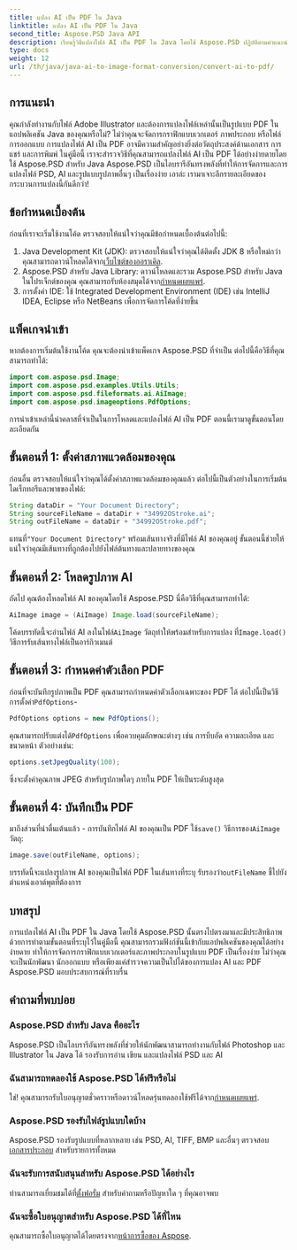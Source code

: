 ```yaml
---
title: แปลง AI เป็น PDF ใน Java
linktitle: แปลง AI เป็น PDF ใน Java
second_title: Aspose.PSD Java API
description: เรียนรู้วิธีแปลงไฟล์ AI เป็น PDF ใน Java โดยใช้ Aspose.PSD ปฏิบัติตามคำแนะนำโดยละเอียดทีละขั้นตอนของเราเพื่อจัดการการแปลงไฟล์ของคุณอย่างมีประสิทธิภาพ
type: docs
weight: 12
url: /th/java/java-ai-to-image-format-conversion/convert-ai-to-pdf/
---
```

## การแนะนำ
คุณกำลังทำงานกับไฟล์ Adobe Illustrator และต้องการแปลงไฟล์เหล่านั้นเป็นรูปแบบ PDF ในแอปพลิเคชัน Java ของคุณหรือไม่? ไม่ว่าคุณจะจัดการกราฟิกแบบเวกเตอร์ ภาพประกอบ หรือไฟล์การออกแบบ การแปลงไฟล์ AI เป็น PDF อาจมีความสำคัญอย่างยิ่งต่อวัตถุประสงค์ด้านเอกสาร การแชร์ และการพิมพ์ ในคู่มือนี้ เราจะสำรวจวิธีที่คุณสามารถแปลงไฟล์ AI เป็น PDF ได้อย่างง่ายดายโดยใช้ Aspose.PSD สำหรับ Java Aspose.PSD เป็นไลบรารีอันทรงพลังที่ทำให้การจัดการและการแปลงไฟล์ PSD, AI และรูปแบบรูปภาพอื่นๆ เป็นเรื่องง่าย เอาล่ะ เรามาเจาะลึกรายละเอียดของกระบวนการแปลงนี้กันดีกว่า!
## ข้อกำหนดเบื้องต้น
ก่อนที่เราจะเริ่มใช้งานโค้ด ตรวจสอบให้แน่ใจว่าคุณมีข้อกำหนดเบื้องต้นต่อไปนี้:
1.  Java Development Kit (JDK): ตรวจสอบให้แน่ใจว่าคุณได้ติดตั้ง JDK 8 หรือใหม่กว่า คุณสามารถดาวน์โหลดได้จาก[เว็บไซต์ของออราเคิล](https://www.oracle.com/java/technologies/javase-downloads.html).
2.  Aspose.PSD สำหรับ Java Library: ดาวน์โหลดและรวม Aspose.PSD สำหรับ Java ในโปรเจ็กต์ของคุณ คุณสามารถรับห้องสมุดได้จาก[กำหนดเผยแพร่](https://releases.aspose.com/psd/java/).
3. การตั้งค่า IDE: ใช้ Integrated Development Environment (IDE) เช่น IntelliJ IDEA, Eclipse หรือ NetBeans เพื่อการจัดการโค้ดที่ง่ายขึ้น
## แพ็คเกจนำเข้า
หากต้องการเริ่มต้นใช้งานโค้ด คุณจะต้องนำเข้าแพ็คเกจ Aspose.PSD ที่จำเป็น ต่อไปนี้คือวิธีที่คุณสามารถทำได้:
```java
import com.aspose.psd.Image;
import com.aspose.psd.examples.Utils.Utils;
import com.aspose.psd.fileformats.ai.AiImage;
import com.aspose.psd.imageoptions.PdfOptions;
```
การนำเข้าเหล่านี้นำคลาสที่จำเป็นในการโหลดและแปลงไฟล์ AI เป็น PDF ตอนนี้เรามาดูขั้นตอนโดยละเอียดกัน

## ขั้นตอนที่ 1: ตั้งค่าสภาพแวดล้อมของคุณ
ก่อนอื่น ตรวจสอบให้แน่ใจว่าคุณได้ตั้งค่าสภาพแวดล้อมของคุณแล้ว ต่อไปนี้เป็นตัวอย่างในการเริ่มต้นไดเร็กทอรีและพาธของไฟล์:
```java
String dataDir = "Your Document Directory"; 
String sourceFileName = dataDir + "34992OStroke.ai";
String outFileName = dataDir + "34992OStroke.pdf";
```
 แทนที่`"Your Document Directory"` พร้อมเส้นทางจริงที่มีไฟล์ AI ของคุณอยู่ ขั้นตอนนี้ช่วยให้แน่ใจว่าคุณมีเส้นทางที่ถูกต้องไปยังไฟล์ต้นทางและปลายทางของคุณ
## ขั้นตอนที่ 2: โหลดรูปภาพ AI
ถัดไป คุณต้องโหลดไฟล์ AI ของคุณโดยใช้ Aspose.PSD นี่คือวิธีที่คุณสามารถทำได้:
```java
AiImage image = (AiImage) Image.load(sourceFileName);
```
 โค้ดบรรทัดนี้จะอ่านไฟล์ AI ลงในไฟล์`AiImage` วัตถุทำให้พร้อมสำหรับการแปลง ที่`Image.load()` วิธีการรับเส้นทางไฟล์เป็นอาร์กิวเมนต์
## ขั้นตอนที่ 3: กำหนดค่าตัวเลือก PDF
ก่อนที่จะบันทึกรูปภาพเป็น PDF คุณสามารถกำหนดค่าตัวเลือกเฉพาะของ PDF ได้ ต่อไปนี้เป็นวิธีการตั้งค่า`PdfOptions`-
```java
PdfOptions options = new PdfOptions();
```
 คุณสามารถปรับแต่งได้`PdfOptions` เพื่อควบคุมลักษณะต่างๆ เช่น การบีบอัด ความละเอียด และขนาดหน้า ตัวอย่างเช่น:
```java
options.setJpegQuality(100);
```
ซึ่งจะตั้งค่าคุณภาพ JPEG สำหรับรูปภาพใดๆ ภายใน PDF ให้เป็นระดับสูงสุด
## ขั้นตอนที่ 4: บันทึกเป็น PDF
 มาถึงส่วนที่น่าตื่นเต้นแล้ว - การบันทึกไฟล์ AI ของคุณเป็น PDF ใช้`save()` วิธีการของ`AiImage` วัตถุ:
```java
image.save(outFileName, options);
```
 บรรทัดนี้จะแปลงรูปภาพ AI ของคุณเป็นไฟล์ PDF ในเส้นทางที่ระบุ รับรองว่า`outFileName` ชี้ไปยังตำแหน่งเอาต์พุตที่ต้องการ

## บทสรุป
การแปลงไฟล์ AI เป็น PDF ใน Java โดยใช้ Aspose.PSD นั้นตรงไปตรงมาและมีประสิทธิภาพ ด้วยการทำตามขั้นตอนที่ระบุไว้ในคู่มือนี้ คุณสามารถรวมฟังก์ชันนี้เข้ากับแอปพลิเคชันของคุณได้อย่างง่ายดาย ทำให้การจัดการกราฟิกแบบเวกเตอร์และภาพประกอบในรูปแบบ PDF เป็นเรื่องง่าย ไม่ว่าคุณจะเป็นนักพัฒนา นักออกแบบ หรือเพียงแค่สำรวจความเป็นไปได้ของการแปลง AI และ PDF Aspose.PSD มอบประสบการณ์ที่ราบรื่น
## คำถามที่พบบ่อย
### Aspose.PSD สำหรับ Java คืออะไร
Aspose.PSD เป็นไลบรารีอันทรงพลังที่ช่วยให้นักพัฒนาสามารถทำงานกับไฟล์ Photoshop และ Illustrator ใน Java ได้ รองรับการอ่าน เขียน และแปลงไฟล์ PSD และ AI
### ฉันสามารถทดลองใช้ Aspose.PSD ได้ฟรีหรือไม่
 ใช่! คุณสามารถรับใบอนุญาตชั่วคราวหรือดาวน์โหลดรุ่นทดลองใช้ฟรีได้จาก[กำหนดเผยแพร่](https://releases.aspose.com/psd/java/).
### Aspose.PSD รองรับไฟล์รูปแบบใดบ้าง
 Aspose.PSD รองรับรูปแบบที่หลากหลาย เช่น PSD, AI, TIFF, BMP และอื่นๆ ตรวจสอบ[เอกสารประกอบ](https://reference.aspose.com/psd/java/) สำหรับรายการทั้งหมด
### ฉันจะรับการสนับสนุนสำหรับ Aspose.PSD ได้อย่างไร
 ท่านสามารถเยี่ยมชมได้ที่[ตั้งฟอรั่ม](https://forum.aspose.com/c/psd/34) สำหรับคำถามหรือปัญหาใด ๆ ที่คุณอาจพบ
### ฉันจะซื้อใบอนุญาตสำหรับ Aspose.PSD ได้ที่ไหน
 คุณสามารถซื้อใบอนุญาตได้โดยตรงจาก[หน้าการซื้อของ Aspose](https://purchase.aspose.com/buy).